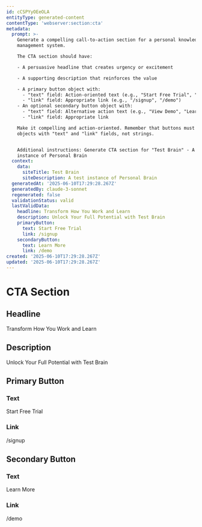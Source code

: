 ```yaml
---
id: cCSPYyOEeOLA
entityType: generated-content
contentType: 'webserver:section:cta'
metadata:
  prompt: >-
    Generate a compelling call-to-action section for a personal knowledge
    management system.

    The CTA section should have:

    - A persuasive headline that creates urgency or excitement

    - A supporting description that reinforces the value

    - A primary button object with:
      - "text" field: Action-oriented text (e.g., "Start Free Trial", "Get Started Now")
      - "link" field: Appropriate link (e.g., "/signup", "/demo")
    - An optional secondary button object with:
      - "text" field: Alternative action text (e.g., "View Demo", "Learn More")
      - "link" field: Appropriate link

    Make it compelling and action-oriented. Remember that buttons must be
    objects with "text" and "link" fields, not strings.


    Additional instructions: Generate CTA section for "Test Brain" - A test
    instance of Personal Brain
  context:
    data:
      siteTitle: Test Brain
      siteDescription: A test instance of Personal Brain
  generatedAt: '2025-06-10T17:29:28.267Z'
  generatedBy: claude-3-sonnet
  regenerated: false
  validationStatus: valid
  lastValidData:
    headline: Transform How You Work and Learn
    description: Unlock Your Full Potential with Test Brain
    primaryButton:
      text: Start Free Trial
      link: /signup
    secondaryButton:
      text: Learn More
      link: /demo
created: '2025-06-10T17:29:28.267Z'
updated: '2025-06-10T17:29:28.267Z'
---
```

# CTA Section

## Headline
Transform How You Work and Learn

## Description
Unlock Your Full Potential with Test Brain

## Primary Button
### Text
Start Free Trial

### Link
/signup

## Secondary Button
### Text
Learn More

### Link
/demo
